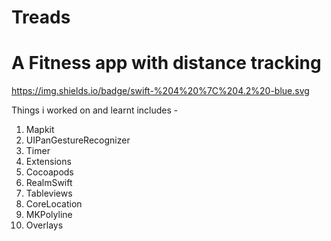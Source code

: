 # Treads
# A Fitness app with distance tracking

https://img.shields.io/badge/swift-%204%20%7C%204.2%20-blue.svg


Things i worked on and learnt includes -
1. Mapkit
2. UIPanGestureRecognizer
3. Timer
4. Extensions
5. Cocoapods
6. RealmSwift
7. Tableviews
8. CoreLocation
9. MKPolyline
10. Overlays
